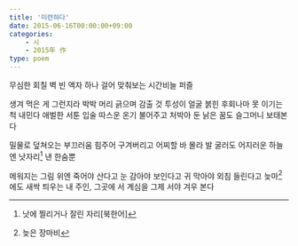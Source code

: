 ```yaml
---
title: '미련하다'
date: 2015-06-16T00:00:00+09:00
categories: 
    - 시
    - 2015年 作
type: poem
---
```


무심한 회칠 벽
빈 액자 하나 걸어
맞춰보는 시간비늘 퍼즐

생겨 먹은 게 그런지라
박박 머리 긁으며 감출 것 투성이
얼굴 붉힌 후회나마
못 이기는 척 내민다
애벌한 서툰 입술
따스운 온기 불어주고
처박아 둔 낡은 꿈도
슬그머니 보태본다

밀물로 덮쳐오는 부끄러움
힘주어 구겨버리고
어찌할 바 몰라 발 굴러도
어지러운 하늘엔 낫자리[^1] 낸 한숨뿐

메워지는 그림 위엔
죽어야 산다고
눈 감아야 보인다고
귀 막아야 외침 들린다고
늦마[^2]에도 새싹 틔우는
내 주인,
그곳에 서 계심을
그제 서야 겨우 본다


[^1]: 낫에 찔리거나 잘린 자리[북한어]
[^2]: 늦은 장마비
